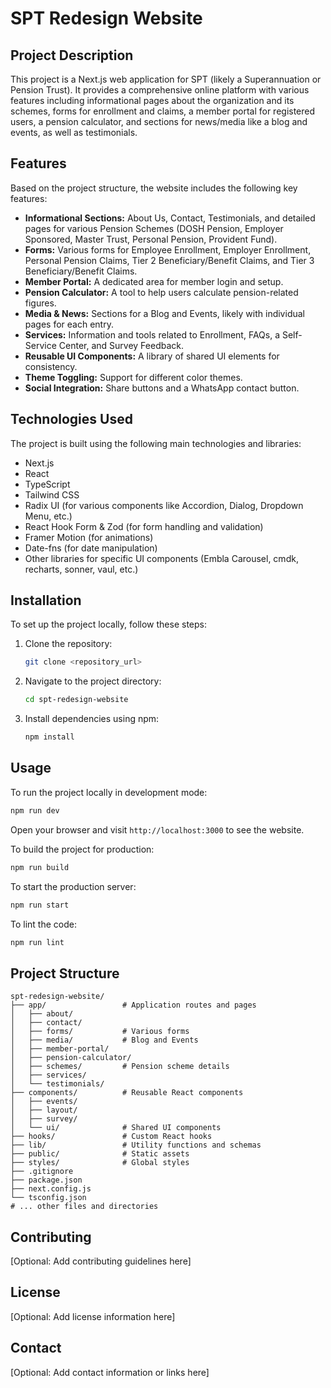 # SPT Redesign Website

## Project Description

This project is a Next.js web application for SPT (likely a Superannuation or Pension Trust). It provides a comprehensive online platform with various features including informational pages about the organization and its schemes, forms for enrollment and claims, a member portal for registered users, a pension calculator, and sections for news/media like a blog and events, as well as testimonials.

## Features

Based on the project structure, the website includes the following key features:

*   **Informational Sections:** About Us, Contact, Testimonials, and detailed pages for various Pension Schemes (DOSH Pension, Employer Sponsored, Master Trust, Personal Pension, Provident Fund).
*   **Forms:** Various forms for Employee Enrollment, Employer Enrollment, Personal Pension Claims, Tier 2 Beneficiary/Benefit Claims, and Tier 3 Beneficiary/Benefit Claims.
*   **Member Portal:** A dedicated area for member login and setup.
*   **Pension Calculator:** A tool to help users calculate pension-related figures.
*   **Media & News:** Sections for a Blog and Events, likely with individual pages for each entry.
*   **Services:** Information and tools related to Enrollment, FAQs, a Self-Service Center, and Survey Feedback.
*   **Reusable UI Components:** A library of shared UI elements for consistency.
*   **Theme Toggling:** Support for different color themes.
*   **Social Integration:** Share buttons and a WhatsApp contact button.

## Technologies Used

The project is built using the following main technologies and libraries:

*   Next.js
*   React
*   TypeScript
*   Tailwind CSS
*   Radix UI (for various components like Accordion, Dialog, Dropdown Menu, etc.)
*   React Hook Form & Zod (for form handling and validation)
*   Framer Motion (for animations)
*   Date-fns (for date manipulation)
*   Other libraries for specific UI components (Embla Carousel, cmdk, recharts, sonner, vaul, etc.)

## Installation

To set up the project locally, follow these steps:

1.  Clone the repository:

    ```bash
    git clone <repository_url>
    ```

2.  Navigate to the project directory:

    ```bash
    cd spt-redesign-website
    ```

3.  Install dependencies using npm:

    ```bash
    npm install
    ```

## Usage

To run the project locally in development mode:

```bash
npm run dev
```

Open your browser and visit `http://localhost:3000` to see the website.

To build the project for production:

```bash
npm run build
```

To start the production server:

```bash
npm run start
```

To lint the code:

```bash
npm run lint
```

## Project Structure

```
spt-redesign-website/
├── app/                 # Application routes and pages
│   ├── about/
│   ├── contact/
│   ├── forms/           # Various forms
│   ├── media/           # Blog and Events
│   ├── member-portal/
│   ├── pension-calculator/
│   ├── schemes/         # Pension scheme details
│   ├── services/
│   └── testimonials/
├── components/          # Reusable React components
│   ├── events/
│   ├── layout/
│   ├── survey/
│   └── ui/              # Shared UI components
├── hooks/               # Custom React hooks
├── lib/                 # Utility functions and schemas
├── public/              # Static assets
├── styles/              # Global styles
├── .gitignore
├── package.json
├── next.config.js
└── tsconfig.json
# ... other files and directories
```

## Contributing

[Optional: Add contributing guidelines here]

## License

[Optional: Add license information here]

## Contact

[Optional: Add contact information or links here] 